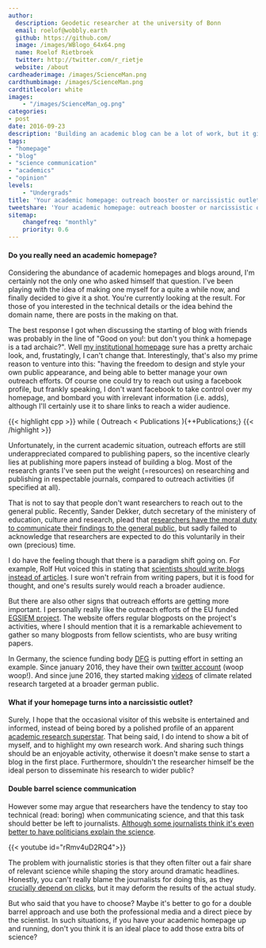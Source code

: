 ```yaml
---
author:
  description: Geodetic researcher at the university of Bonn
  email: roelof@wobbly.earth
  github: https://github.com/
  image: /images/WBlogo_64x64.png
  name: Roelof Rietbroek
  twitter: http://twitter.com/r_rietje
  website: /about
cardheaderimage: /images/ScienceMan.png
cardthumbimage: /images/ScienceMan.png
cardtitlecolor: white
images: 
    - "/images/ScienceMan_og.png"
categories:
- post
date: 2016-09-23
description: 'Building an academic blog can be a lot of work, but it gives you a science communication platform over which you have full control.'
tags:
- "homepage"
- "blog"
- "science communication"
- "academics"
- "opinion"
levels:
    - "Undergrads"
title: 'Your academic homepage: outreach booster or narcissistic outlet?'
tweetshare: 'Your academic homepage: outreach booster or narcissistic outlet?'
sitemap:
    changefreq: "monthly"
    priority: 0.6
--- 
```



#### Do you really need an academic homepage?
Considering the abundance of academic homepages and blogs around, I'm certainly not the only one who asked himself that question. I've been playing with the idea of making one myself for a quite a while now, and finally decided to give it a shot.<!--more--> You're currently looking at the result. For those of you interested in the technical details or the idea behind the domain name, there are posts in the making on that.

The best response I got when discussing the starting of blog with friends was probably in the line of "Good on you!: but don't you think a homepage is a tad archaic?". Well [my institutional homepage](http://www.igg.uni-bonn.de/apmg/index.php?id=rietbroek) sure has a pretty archaic look, and, frustatingly, I can't change that. Interestingly, that's also my prime reason to venture into this: "having the freedom to design and style your own public appearance, and being able to better manage your own outreach efforts. Of course one could try to reach out using a facebook profile, but frankly speaking, I don't want facebook to take control over my homepage, and bombard you with irrelevant information (i.e. adds), although I'll certainly use it to share links to reach a wider audience.

{{< highlight cpp >}}
while ( Outreach < Publications ){++Publications;}
{{< /highlight >}} 

Unfortunately, in the current academic situation, outreach efforts are still underappreciated compared to publishing papers, so the incentive clearly lies at publishing more papers instead of building a blog. Most of the research grants I've seen put the weight (=resources) on researching and publishing in respectable journals, compared to outreach activities (if specified at all).

That is not to say that people don't want researchers to reach out to the general public. Recently, Sander Dekker, dutch secretary of the ministery of education, culture and research, plead that [researchers have the moral duty to communicate their findings to the general public](http://www.scienceguide.nl/201609/de-echte-waarde-van-wetenschap.aspx), but sadly failed to acknowledge that researchers are expected to do this voluntarily in their own (precious) time.

I do have the feeling though that there is a paradigm shift going on. For example, Rolf Hut voiced this in stating that [scientists should write blogs instead of articles](http://rolfhut.nl/2016/07/27/why-scientists-should-write-blogs-instead-of-articles/). I sure won't refrain from writing papers, but it is food for thought, and one's results surely would reach a broader audience.

But there are also other signs that outreach efforts are getting more important. I personally really like the outreach efforts of the EU funded [EGSIEM project](http://www.egsiem.eu). The website offers regular blogposts on the project's activities, where I should mention that it is a remarkable achievement to gather so many blogposts from fellow scientists, who are busy writing papers.

In Germany, the science funding body [DFG](http://www.dfg.de) is putting effort in setting an example. Since january 2016, they have their own [twitter account](https://twitter.com/dfg_public) (woop woop!). And since june 2016, they started making [videos](http://www.dfg.de/klimataucher) of climate related research targeted at a broader german public.



#### What if your homepage turns into a narcissistic outlet? 
Surely, I hope that the occasional visitor of this website is entertained and informed, instead of being bored by a polished profile of an apparent [academic research superstar](https://scholar.google.nl/citations?user=qGuYgMsAAAAJ&hl=en). That being said, I do intend to show a bit of myself, and to highlight my own research work. And sharing such things should be an enjoyable activity, otherwise it doesn't make sense to start a blog in the first place. Furthermore, shouldn't the researcher himself be the ideal person to disseminate his research to wider public?

#### Double barrel science communication
However some may argue that researchers have the tendency to stay too technical (read: boring) when communicating science, and that this task should better be left to journalists. [Although some journalists think it's even better to have politicians explain the science](https://www.theguardian.com/science/life-and-physics/2016/apr/16/justin-trudeau-and-quantum-computers).

{{< youtube id="rRmv4uD2RQ4">}}  


The problem with journalistic stories is that they often filter out a fair share of relevant science while shaping the story around dramatic headlines. Honestly, you can't really blame the journalists for doing this, as they [crucially depend on clicks](http://www.bbc.com/news/uk-wales-34213693), but it may deform the results of the actual study. 



But who said that you have to choose? Maybe it's better to go for a double barrel approach and use both the professional media and a direct piece by the scientist. In such situations, if you have your academic homepage up and running, don't you think it is an ideal place to add those extra bits of science?

